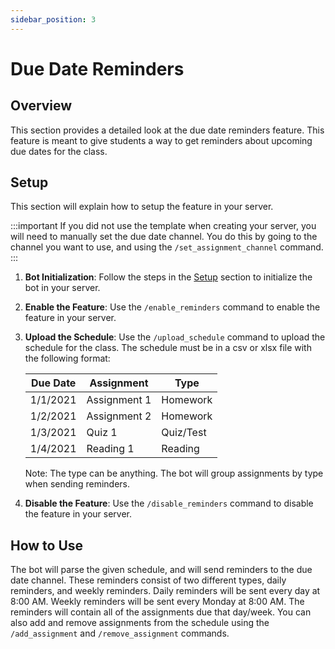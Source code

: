 ```yaml
---
sidebar_position: 3
---
```


# Due Date Reminders

## Overview
This section provides a detailed look at the due date reminders feature. This feature is meant to give students a way to get reminders about upcoming due dates for the class.

## Setup
This section will explain how to setup the feature in your server.

:::important
If you did not use the template when creating your server, you will need to manually set the due date channel. You do this by going to the channel you want to use, and using the `/set_assignment_channel` command.
:::

1. **Bot Initialization**: Follow the steps in the [Setup](/docs/usage/Professors/setup) section to initialize the bot in your server.
2. **Enable the Feature**: Use the `/enable_reminders` command to enable the feature in your server.
3. **Upload the Schedule**: Use the `/upload_schedule` command to upload the schedule for the class. The schedule must be in a csv or xlsx file with the following format:

    | Due Date | Assignment | Type |
    | -------- | ---------- | ---- |
    | 1/1/2021 | Assignment 1 | Homework |
    | 1/2/2021 | Assignment 2 | Homework |
    | 1/3/2021 | Quiz 1 | Quiz/Test |
    | 1/4/2021 | Reading 1 | Reading |

    Note: The type can be anything. The bot will group assignments by type when sending reminders.

4. **Disable the Feature**: Use the `/disable_reminders` command to disable the feature in your server.

## How to Use
The bot will parse the given schedule, and will send reminders to the due date channel. These reminders consist of two different types, daily reminders, and weekly reminders. Daily reminders will be sent every day at 8:00 AM. Weekly reminders will be sent every Monday at 8:00 AM. The reminders will contain all of the assignments due that day/week. You can also add and remove assignments from the schedule using the `/add_assignment` and `/remove_assignment` commands.
